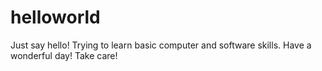# helloworld
Just say hello!
Trying to learn basic computer and software skills.
Have a wonderful day! Take care!
